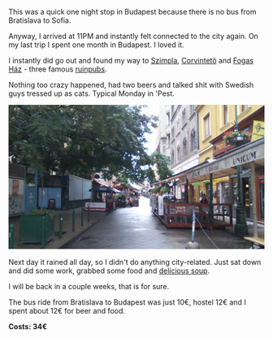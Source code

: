 This was a quick one night stop in Budapest because there is no bus from
Bratislava to Sofia.

Anyway, I arrived at 11PM and instantly felt connected to the city again. On my
last trip I spent one month in Budapest. I loved it.

I instantly did go out and found my way to [Szimpla](http://szimpla.hu/en),
[Corvintetö](http://corvinteto.hu/) and [Fogas
Ház](https://www.facebook.com/fogashaz) - three famous
[ruinpubs](http://ruinpubs.com/).

Nothing too crazy happened, had two beers and talked shit with Swedish guys
tressed up as cats. Typical Monday in 'Pest.

![](/pictures/Hungary/Budapest/100_1050.JPG)

Next day it rained all day, so I didn't do anything city-related. Just sat down
and did some work, grabbed some food and [delicious soup](https://www.facebook.com/levespont).

I will be back in a couple weeks, that is for sure.

The bus ride from Bratislava to Budapest was just 10€, hostel 12€ and I spent
about 12€ for beer and food.

**Costs: 34€**